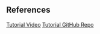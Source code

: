 ## References

[Tutorial Video](https://learning.oreilly.com/videos/mern-e-commerce-from/9781801077545/9781801077545-video2_1/)
[Tutorial GitHub Repo](https://github.com/bradtraversy/proshop_mern)
